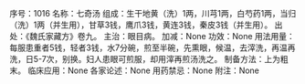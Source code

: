 序号：1016
名称：七奇汤
组成：生干地黄（洗）1两，川芎1两，白芍药1两，当归（洗）1两（并生用），甘草3钱，鹰爪3钱，黄连3钱，秦皮3钱（并生用）。
出处：《魏氏家藏方》卷九。
主治：眼目病。
加减：None
功效：None
用法用量：每服患重者5钱，轻者3钱，水7分碗，煎至半碗，先熏眼，候温，去滓洗，再温再洗，日5-7次，别换。妇人患眼可煎服，却用滓再煎汤洗之。
制备方法：上为粗末。
临床应用：None
各家论述：None
用药禁忌：None
附注：None
